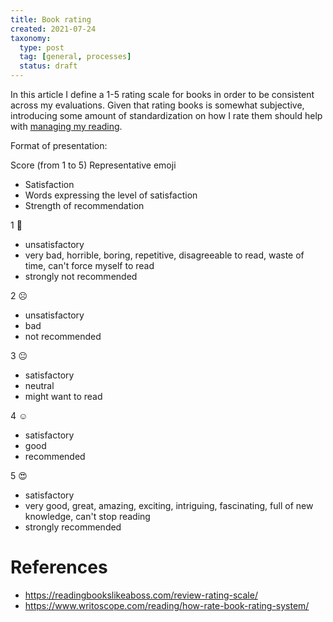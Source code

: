 ```yaml
---
title: Book rating
created: 2021-07-24
taxonomy:
  type: post
  tag: [general, processes]
  status: draft
---
```


In this article I define a 1-5 rating scale for books in order to be consistent across my evaluations. Given that rating books is somewhat subjective, introducing some amount of standardization on how I rate them should help with [managing my reading](../managing-your-reading/article.md).

Format of presentation:

Score (from 1 to 5) Representative emoji
* Satisfaction
* Words expressing the level of satisfaction
* Strength of recommendation

1 🤮
* unsatisfactory
* very bad, horrible, boring, repetitive, disagreeable to read, waste of time, can't force myself to read
* strongly not recommended

2 ☹️
* unsatisfactory
* bad
* not recommended

3 😐
* satisfactory
* neutral
* might want to read

4 ☺️
* satisfactory
* good
* recommended

5 😍
* satisfactory
* very good, great, amazing, exciting, intriguing, fascinating, full of new knowledge, can't stop reading
* strongly recommended

# References
* https://readingbookslikeaboss.com/review-rating-scale/
* https://www.writoscope.com/reading/how-rate-book-rating-system/
